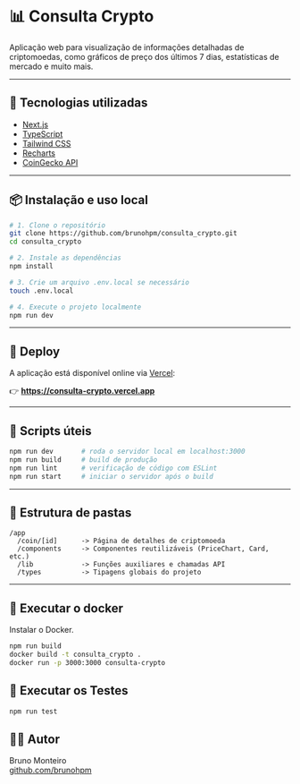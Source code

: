 # 📊 Consulta Crypto

Aplicação web para visualização de informações detalhadas de criptomoedas, como gráficos de preço dos últimos 7 dias, estatísticas de mercado e muito mais.

---

## 🚀 Tecnologias utilizadas

- [Next.js](https://nextjs.org/)
- [TypeScript](https://www.typescriptlang.org/)
- [Tailwind CSS](https://tailwindcss.com/)
- [Recharts](https://recharts.org/)
- [CoinGecko API](https://www.coingecko.com/en/api)

---

## 📦 Instalação e uso local

```bash
# 1. Clone o repositório
git clone https://github.com/brunohpm/consulta_crypto.git
cd consulta_crypto

# 2. Instale as dependências
npm install

# 3. Crie um arquivo .env.local se necessário
touch .env.local

# 4. Execute o projeto localmente
npm run dev
```

---

## 🔗 Deploy

A aplicação está disponível online via [Vercel](https://vercel.com/):

👉 **https://consulta-crypto.vercel.app**

---

## 🧪 Scripts úteis

```bash
npm run dev       # roda o servidor local em localhost:3000
npm run build     # build de produção
npm run lint      # verificação de código com ESLint
npm run start     # iniciar o servidor após o build
```

---

## 📁 Estrutura de pastas

```
/app
  /coin/[id]      -> Página de detalhes de criptomoeda
  /components     -> Componentes reutilizáveis (PriceChart, Card, etc.)
  /lib            -> Funções auxiliares e chamadas API
  /types          -> Tipagens globais do projeto
```

---

## 📁 Executar o docker

Instalar o Docker.

```bash
npm run build
docker build -t consulta_crypto .
docker run -p 3000:3000 consulta-crypto
```

## 📁 Executar os Testes

```bash
npm run test
```

## 🧑‍💻 Autor

Bruno Monteiro  
[github.com/brunohpm](https://github.com/brunohpm)
